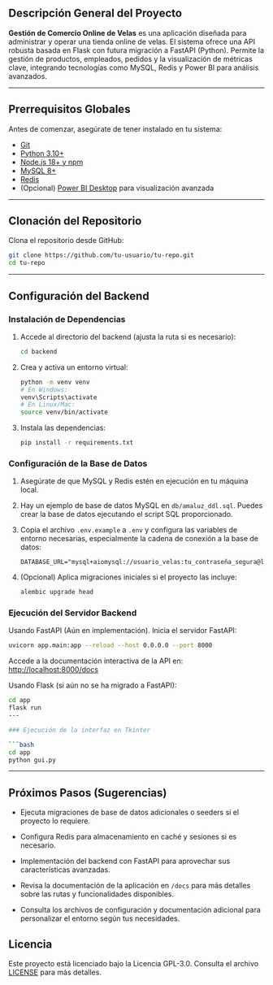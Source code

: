 ## Descripción General del Proyecto

**Gestión de Comercio Online de Velas** es una aplicación diseñada para administrar y operar una tienda
online de velas. El sistema ofrece una API robusta basada en Flask con futura migración a FastAPI (Python).
Permite la gestión de productos, empleados, pedidos y la visualización de
métricas clave, integrando tecnologías como MySQL, Redis y Power BI para análisis avanzados.

---

## Prerrequisitos Globales

Antes de comenzar, asegúrate de tener instalado en tu sistema:

- [Git](https://git-scm.com/)
- [Python 3.10+](https://www.python.org/downloads/)
- [Node.js 18+ y npm](https://nodejs.org/)
- [MySQL 8+](https://dev.mysql.com/downloads/mysql/)
- [Redis](https://redis.io/download)
- (Opcional) [Power BI Desktop](https://powerbi.microsoft.com/desktop/) para visualización avanzada

---

## Clonación del Repositorio

Clona el repositorio desde GitHub:

```bash
git clone https://github.com/tu-usuario/tu-repo.git
cd tu-repo
```

---

## Configuración del Backend

### Instalación de Dependencias

1. Accede al directorio del backend (ajusta la ruta si es necesario):

    ```bash
    cd backend
    ```

2. Crea y activa un entorno virtual:

    ```bash
    python -m venv venv
    # En Windows:
    venv\Scripts\activate
    # En Linux/Mac:
    source venv/bin/activate
    ```

3. Instala las dependencias:

    ```bash
    pip install -r requirements.txt
    ```

### Configuración de la Base de Datos

1. Asegúrate de que MySQL y Redis estén en ejecución en tu máquina local.
2. Hay un ejemplo de base de datos MySQL en `db/amaluz_ddl.sql`. Puedes crear la base de datos ejecutando el script SQL proporcionado.
3. Copia el archivo `.env.example` a `.env` y configura las variables de entorno necesarias, especialmente la cadena de
   conexión a la base de datos:

    ```
    DATABASE_URL="mysql+aiomysql://usuario_velas:tu_contraseña_segura@localhost:3306/gestion_velas"
    ```
4. (Opcional) Aplica migraciones iniciales si el proyecto las incluye:

    ```bash
    alembic upgrade head
    ```

### Ejecución del Servidor Backend

Usando FastAPI (Aún en implementación). Inicia el servidor FastAPI:

```bash
uvicorn app.main:app --reload --host 0.0.0.0 --port 8000
```

Accede a la documentación interactiva de la API en: [http://localhost:8000/docs](http://localhost:8000/docs)

Usando Flask (si aún no se ha migrado a FastAPI):

```bash
cd app
flask run
---

### Ejecución de la interfaz en Tkinter

```bash
cd app
python gui.py
```

---

## Próximos Pasos (Sugerencias)

- Ejecuta migraciones de base de datos adicionales o seeders si el proyecto lo requiere.
- Configura Redis para almacenamiento en caché y sesiones si es necesario.
- Implementación del backend con FastAPI para aprovechar sus características avanzadas.

- Revisa la documentación de la aplicación en `/docs` para más detalles sobre las rutas y funcionalidades disponibles.
- Consulta los archivos de configuración y documentación adicional para personalizar el entorno según tus necesidades.

## Licencia

Este proyecto está licenciado bajo la Licencia GPL-3.0. Consulta el archivo [LICENSE](LICENSE) para más detalles.